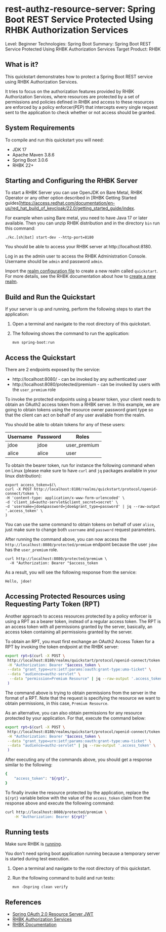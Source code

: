 rest-authz-resource-server: Spring Boot REST Service Protected Using RHBK Authorization Services
===================================================

Level: Beginner
Technologies: Spring Boot
Summary: Spring Boot REST Service Protected Using RHBK Authorization Services
Target Product: RHBK

What is it?
-----------

This quickstart demonstrates how to protect a Spring Boot REST service using RHBK Authorization Services.

It tries to focus on the authorization features provided by RHBK Authorization Services, where resources are
protected by a set of permissions and policies defined in RHBK and access to these resources are enforced by a policy enforcer(PEP)
that intercepts every single request sent to the application to check whether or not access should be granted.

System Requirements
-------------------

To compile and run this quickstart you will need:

* JDK 17
* Apache Maven 3.8.6
* Spring Boot 3.0.6
* RHBK 22+

Starting and Configuring the RHBK Server
-------------------

To start a RHBK Server you can use OpenJDK on Bare Metal, RHBK Operator or any other option described in
[RHBK Getting Started guides]https://access.redhat.com/documentation/en-us/red_hat_build_of_keycloak/22.0/getting_started_guide/index.

For example when using Bare metal, you need to have Java 17 or later available. Then you can unzip RHBK distribution and in the directory `bin` run this command:

```shell
./kc.[sh|bat] start-dev --http-port=8180
```

You should be able to access your RHBK server at http://localhost:8180.

Log in as the admin user to access the RHBK Administration Console. Username should be `admin` and password `admin`.

Import the [realm configuration file](config/realm-import.json) to create a new realm called `quickstart`.
For more details, see the RHBK documentation about how to [create a new realm](https://access.redhat.com/documentation/en-us/red_hat_build_of_keycloak/22.0/server_administration_guide/index#proc-creating-a-realm_server_administration_guide).

Build and Run the Quickstart
-------------------------------

If your server is up and running, perform the following steps to start the application:

1. Open a terminal and navigate to the root directory of this quickstart.

2. The following shows the command to run the application:

   ````
   mvn spring-boot:run

   ````

Access the Quickstart
---------------------

There are 2 endpoints exposed by the service:

* http://localhost:8080/ - can be invoked by any authenticated user
* http://localhost:8080/protected/premium - can be invoked by users with the `user_premium` role

To invoke the protected endpoints using a bearer token, your client needs to obtain an OAuth2 access token from a RHBK server.
In this example, we are going to obtain tokens using the resource owner password grant type so that the client can act on behalf of any user available from
the realm.

You should be able to obtain tokens for any of these users:

| Username | Password | Roles        |
|----------|----------|--------------|
| jdoe     | jdoe     | user_premium |
| alice    | alice    | user         |

To obtain the bearer token, run for instance the following command when on Linux (please make sure to have `curl` and `jq` packages available in your linux distribution):

```shell
export access_token=$(\
curl -X POST http://localhost:8180/realms/quickstart/protocol/openid-connect/token \
-H 'content-type: application/x-www-form-urlencoded' \
-d 'client_id=authz-servlet&client_secret=secret' \
-d 'username=jdoe&password=jdoe&grant_type=password' | jq --raw-output '.access_token' \
)
```

You can use the same command to obtain tokens on behalf of user `alice`, just make sure to change both `username` and `password` request parameters.

After running the command above, you can now access the `http://localhost:8080/protected/premium` endpoint
because the user `jdoe` has the `user_premium` role.

```shell
curl http://localhost:8080/protected/premium \
  -H "Authorization: Bearer "$access_token
```

As a result, you will see the following response from the service:

```
Hello, jdoe!
```

Accessing Protected Resources using Requesting Party Token (RPT)
---------------------

Another approach to access resources protected by a policy enforcer is using a RPT as a bearer token, instead of a regular access token. 
The RPT is an access token with all permissions granted by the server, basically, an access token containing all permissions granted by the server.

To obtain an RPT, you must first exchange an OAuth2 Access Token for a RPT by invoking the token endpoint at the RHBK server: 

```bash
export rpt=$(curl -X POST \
 http://localhost:8180/realms/quickstart/protocol/openid-connect/token \
 -H "Authorization: Bearer "$access_token \
 --data "grant_type=urn:ietf:params:oauth:grant-type:uma-ticket" \
 --data "audience=authz-servlet" \
  --data "permission=Premium Resource" | jq --raw-output '.access_token' \
 )
```

The command above is trying to obtain permissions from the server in the format of a RPT. Note that the request is specifying the resource we want
to obtain permissions, in this case, `Premium Resource`.

As an alternative, you can also obtain permissions for any resource protected by your application. For that, execute the command below:

```bash
export rpt=$(curl -X POST \
 http://localhost:8180/realms/quickstart/protocol/openid-connect/token \
 -H "Authorization: Bearer "$access_token \
 --data "grant_type=urn:ietf:params:oauth:grant-type:uma-ticket" \
 --data "audience=authz-servlet" | jq --raw-output '.access_token' \
 )
```

After executing any of the commands above, you should get a response similar to the following:

```bash
{
    "access_token": "${rpt}",
}
``` 

To finally invoke the resource protected by the application, replace the ``${rpt}`` variable below with the value of the ``access_token`` claim from the response above and execute the following command:

```bash
curl http://localhost:8080/protected/premium \
    -H "Authorization: Bearer ${rpt}"
```

Running tests
--------------------

Make sure RHBK is [running](#starting-and-configuring-the-rhbk-server).

You don't need spring boot application running because a temporary server is started during test execution.

1. Open a terminal and navigate to the root directory of this quickstart.

2. Run the following command to build and run tests:

   ````
   mvn -Dspring clean verify
   ````

References
--------------------

* [Spring OAuth 2.0 Resource Server JWT](https://docs.spring.io/spring-security/reference/servlet/oauth2/resource-server/jwt.html)
* [RHBK Authorization Services](https://access.redhat.com/documentation/en-us/red_hat_build_of_keycloak/22.0/authorization_services_guide/index)
* [RHBK Documentation](https://access.redhat.com/documentation/en-us/red_hat_build_of_keycloak/22.0/)